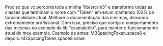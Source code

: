 Preciso que vc percorra toda a minha "lib/src/m3" e transforme todas as classes que terminam o nome com "Token" em enum mantendo 100% da funcionalidade atual. Melhore a documentação das mesmas, deixando extremamente profissional. Com isso, preciso que corrija o comportamento das mesmas no exemplo da lib "example/lib", para manter o funcionamento atual do meu exemplo. Exemplo de antes: M3SpacingToken.space8 e depois: M3SpacingToken.space8.value
